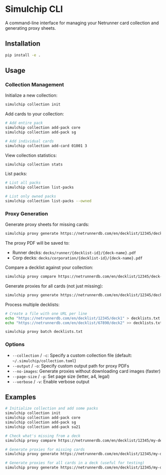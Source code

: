 # Simulchip CLI

A command-line interface for managing your Netrunner card collection and generating proxy sheets.

## Installation

```bash
pip install -e .
```

## Usage

### Collection Management

Initialize a new collection:
```bash
simulchip collection init
```

Add cards to your collection:
```bash
# Add entire pack
simulchip collection add-pack core
simulchip collection add-pack sg

# Add individual cards
simulchip collection add-card 01001 3
```

View collection statistics:
```bash
simulchip collection stats
```

List packs:
```bash
# List all packs
simulchip collection list-packs

# List only owned packs
simulchip collection list-packs --owned
```

### Proxy Generation

Generate proxy sheets for missing cards:
```bash
simulchip proxy generate https://netrunnerdb.com/en/decklist/12345/deck-name
```

The proxy PDF will be saved to:
- Runner decks: `decks/runner/{decklist-id}/{deck-name}.pdf`
- Corp decks: `decks/corporation/{decklist-id}/{deck-name}.pdf`

Compare a decklist against your collection:
```bash
simulchip proxy compare https://netrunnerdb.com/en/decklist/12345/deck-name --detailed
```

Generate proxies for all cards (not just missing):
```bash
simulchip proxy generate https://netrunnerdb.com/en/decklist/12345/deck-name --all
```

Process multiple decklists:
```bash
# Create a file with one URL per line
echo "https://netrunnerdb.com/en/decklist/12345/deck1" > decklists.txt
echo "https://netrunnerdb.com/en/decklist/67890/deck2" >> decklists.txt

simulchip proxy batch decklists.txt
```

### Options

- `--collection` / `-c`: Specify a custom collection file (default: `~/.simulchip/collection.toml`)
- `--output` / `-o`: Specify custom output path for proxy PDFs
- `--no-images`: Generate proxies without downloading card images (faster)
- `--page-size` / `-p`: Set page size (letter, a4, legal)
- `--verbose` / `-v`: Enable verbose output

## Examples

```bash
# Initialize collection and add some packs
simulchip collection init
simulchip collection add-pack core
simulchip collection add-pack sg
simulchip collection add-pack su21

# Check what's missing from a deck
simulchip proxy compare https://netrunnerdb.com/en/decklist/12345/my-deck --detailed

# Generate proxies for missing cards
simulchip proxy generate https://netrunnerdb.com/en/decklist/12345/my-deck

# Generate proxies for all cards in a deck (useful for testing)
simulchip proxy generate https://netrunnerdb.com/en/decklist/12345/my-deck --all
```
